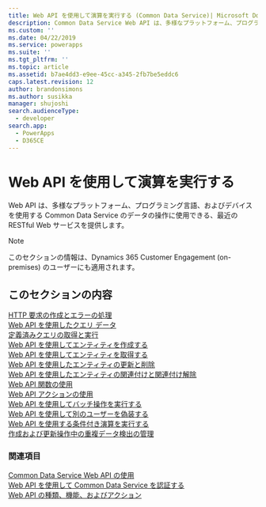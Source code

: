 ```yaml
---
title: Web API を使用して演算を実行する (Common Data Service)| Microsoft Docs
description: Common Data Service Web API は、多様なプラットフォーム、プログラミング言語、およびデバイスを使用する Common Data Service のデータの操作に使用できる、最近の RESTful Web サービスを提供します。 Web API を使用して実行可能な演算について説明します。
ms.custom: ''
ms.date: 04/22/2019
ms.service: powerapps
ms.suite: ''
ms.tgt_pltfrm: ''
ms.topic: article
ms.assetid: b7ae4dd3-e9ee-45cc-a345-2fb7be5eddc6
caps.latest.revision: 12
author: brandonsimons
ms.author: susikka
manager: shujoshi
search.audienceType:
  - developer
search.app:
  - PowerApps
  - D365CE
---
```

# <a name="perform-operations-using-the-web-api"></a>Web API を使用して演算を実行する

Web API は、多様なプラットフォーム、プログラミング言語、およびデバイスを使用する Common Data Service のデータの操作に使用できる、最近の RESTful Web サービスを提供します。

> [!NOTE]
> このセクションの情報は、Dynamics 365 Customer Engagement (on-premises) のユーザーにも適用されます。  


## <a name="in-this-section"></a>このセクションの内容

[HTTP 要求の作成とエラーの処理](compose-http-requests-handle-errors.md)<br />
[Web API を使用したクエリ データ](query-data-web-api.md)<br />
[定義済みクエリの取得と実行](retrieve-and-execute-predefined-queries.md)<br />
[Web API を使用してエンティティを作成する](create-entity-web-api.md)<br />
[Web API を使用してエンティティを取得する](retrieve-entity-using-web-api.md)<br />
[Web API を使用したエンティティの更新と削除](update-delete-entities-using-web-api.md)<br />
[Web API を使用したエンティティの関連付けと関連付け解除](associate-disassociate-entities-using-web-api.md)<br />
[Web API 関数の使用](use-web-api-functions.md)<br />
[Web API アクションの使用](use-web-api-actions.md)<br />
[Web API を使用してバッチ操作を実行する](execute-batch-operations-using-web-api.md)<br />
[Web API を使用して別のユーザーを偽装する](impersonate-another-user-web-api.md)<br />
[Web API を使用する条件付き演算を実行する](perform-conditional-operations-using-web-api.md)<br />
[作成および更新操作中の重複データ検出の管理](manage-duplicate-detection-create-update.md)<br />

### <a name="see-also"></a>関連項目

[Common Data Service Web API の使用](overview.md)<br />
[Web API を使用して Common Data Service を認証する](authenticate-web-api.md)<br />
[Web API の種類、機能、およびアクション](web-api-types-operations.md)
